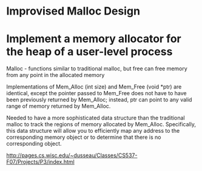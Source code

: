 # Improvised Malloc Design

# Implement a memory allocator for the heap of a user-level process

Malloc - functions similar to traditional malloc, but free can free memory from any point in the allocated memory

Implementations of Mem_Alloc (int size) and Mem_Free (void *ptr) are identical, except the pointer passed to Mem_Free does not have to have been previously returned by Mem_Alloc;
instead, ptr can point to any valid range of memory returned by Mem_Alloc.

Needed to have a more sophisticated data structure than the traditional malloc to track the
regions of memory allocated by Mem_Alloc.
Specifically, this data structure will allow you to efficiently map any address to the
corresponding memory object or to determine that there is no corresponding object.

http://pages.cs.wisc.edu/~dusseau/Classes/CS537-F07/Projects/P3/index.html
